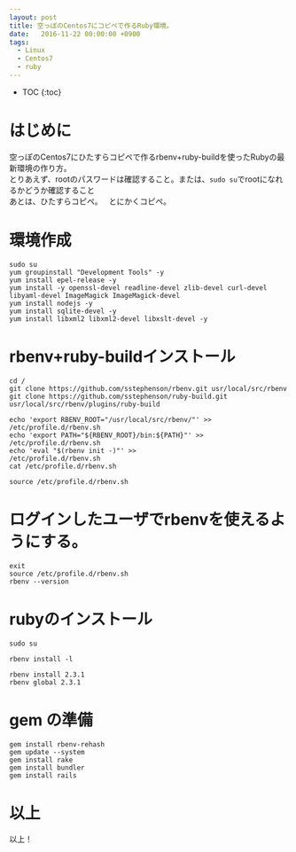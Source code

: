 ```yaml
---
layout: post
title: 空っぽのCentos7にコピペで作るRuby環境。
date:   2016-11-22 00:00:00 +0900
tags:
  - Linux
  - Centos7
  - ruby
---
```


* TOC
{:toc}

# はじめに

空っぽのCentos7にひたすらコピペで作るrbenv+ruby-buildを使ったRubyの最新環境の作り方。  
とりあえず、rootのパスワードは確認すること。または、`sudo su`でrootになれるかどうか確認すること  
あとは、ひたすらコピペ。  
とにかくコピペ。  

# 環境作成
```
sudo su
yum groupinstall "Development Tools" -y
yum install epel-release -y
yum install -y openssl-devel readline-devel zlib-devel curl-devel libyaml-devel ImageMagick ImageMagick-devel
yum install nodejs -y
yum install sqlite-devel -y
yum install libxml2 libxml2-devel libxslt-devel -y
```

# rbenv+ruby-buildインストール
```
cd /
git clone https://github.com/sstephenson/rbenv.git usr/local/src/rbenv
git clone https://github.com/sstephenson/ruby-build.git usr/local/src/rbenv/plugins/ruby-build

echo 'export RBENV_ROOT="/usr/local/src/rbenv/"' >> /etc/profile.d/rbenv.sh
echo 'export PATH="${RBENV_ROOT}/bin:${PATH}"' >>   /etc/profile.d/rbenv.sh
echo 'eval "$(rbenv init -)"' >>                    /etc/profile.d/rbenv.sh
cat /etc/profile.d/rbenv.sh

source /etc/profile.d/rbenv.sh
```

# ログインしたユーザでrbenvを使えるようにする。
```
exit
source /etc/profile.d/rbenv.sh
rbenv --version
```

# rubyのインストール
```
sudo su

rbenv install -l

rbenv install 2.3.1
rbenv global 2.3.1
```

# gem の準備
```
gem install rbenv-rehash
gem update --system
gem install rake
gem install bundler
gem install rails
```

# 以上

以上！
